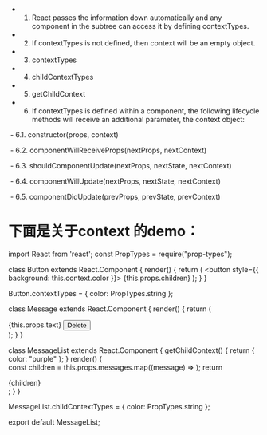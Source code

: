 
- 1. React passes the information down automatically and any component in the subtree can access 
   it by defining contextTypes.

- 2. If contextTypes is not defined, then context will be an empty object.
- 3. contextTypes
- 4. childContextTypes
- 5. getChildContext
- 6. If contextTypes is defined within a component, the following lifecycle methods will receive an additional parameter, the context object:

  - 6.1. constructor(props, context)
 
  - 6.2. componentWillReceiveProps(nextProps, nextContext)
 
  - 6.3. shouldComponentUpdate(nextProps, nextState, nextContext)
 
  - 6.4. componentWillUpdate(nextProps, nextState, nextContext)
 
  - 6.5. componentDidUpdate(prevProps, prevState, prevContext)

# 下面是关于context 的demo：

import React from 'react';
const PropTypes = require("prop-types");

class Button extends React.Component {
    render() {
        return (
            <button style={{ background: this.context.color }}>
                {this.props.children}
            </button>
        );
    }
}

Button.contextTypes = {
    color: PropTypes.string
};


class Message extends React.Component {
    render() {
        return (
            <div>
                {this.props.text} <Button>Delete</Button>
            </div>
        );
    }
}

class MessageList extends React.Component {
    getChildContext() {
        return { color: "purple" };
    }
    render() {       
        const children = this.props.messages.map((message) =>
            <Message key={message.id} text={message.text} />
        );
        return <div>{children}</div>;
    }
}

MessageList.childContextTypes = {
    color: PropTypes.string
};

export default MessageList;
